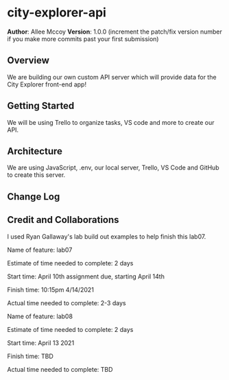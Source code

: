 # city-explorer-api

**Author**: Allee Mccoy
**Version**: 1.0.0 (increment the patch/fix version number if you make more commits past your first submission)

## Overview
We are building our own custom API server which will provide data for the City Explorer front-end app!

## Getting Started
We will be using Trello to organize tasks, VS code and more to create our API.

## Architecture
We are using JavaScript, .env, our local server, Trello, VS Code and GitHub to create this server.

## Change Log
<!-- Use this area to document the iterative changes made to your application as each feature is successfully implemented. Use time stamps. Here's an example:

01-01-2001 4:59pm - Application now has a fully-functional express server, with a GET route for the location resource. -->

## Credit and Collaborations
I used Ryan Gallaway's lab build out examples to help finish this lab07.


Name of feature: lab07

Estimate of time needed to complete: 2 days

Start time: April 10th assignment due, starting April 14th

Finish time: 10:15pm 4/14/2021

Actual time needed to complete: 2-3 days


Name of feature: lab08

Estimate of time needed to complete: 2 days

Start time: April 13 2021

Finish time: TBD

Actual time needed to complete: TBD